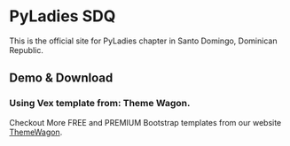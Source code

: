 # PyLadies SDQ

This is the official site for PyLadies chapter in Santo Domingo, Dominican Republic.

## Demo & Download 



### Using Vex template from: Theme Wagon.
Checkout More FREE and PREMIUM Bootstrap templates from our website <a href="https://themewagon.com/">ThemeWagon</a>.

